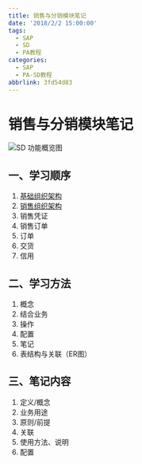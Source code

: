 ```yaml
---
title: 销售与分销模块笔记
date: '2018/2/2 15:00:00'
tags:
  - SAP
  - SD
  - PA教程
categories:
  - SAP
  - PA-SD教程
abbrlink: 3fd54d83
---
```

# 销售与分销模块笔记 #

![SD 功能概览图](/blog/images/SAP/SD概览.png "SD 功能概览")


## 一、学习顺序

1. [基础组织架构](/blog/15fb6e7a.html)
2. [销售组织架构](/blog/774820a8.html)
3. 销售凭证
4. 销售订单
5. 订单
6. 交货
7. 信用

## 二、学习方法

1. 概念
2. 结合业务
3. 操作
4. 配置
5. 笔记
6. 表结构与关联（ER图）

## 三、笔记内容

1. 定义/概念
2. 业务用途
3. 原则/前提
4. 关联
5. 使用方法、说明
6. 配置